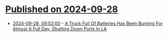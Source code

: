 # [Published on 2024-09-28](index.md)

* [2024-09-28, 09:52:00](https://soylentnews.org/article.pl?sid=24/09/28/0932256&from=rss) - [A Truck Full Of Batteries Has Been Burning For Almost A Full Day, Shutting Down Ports In LA](https://soylentnews.org/article.pl?sid=24/09/28/0932256&from=rss)
